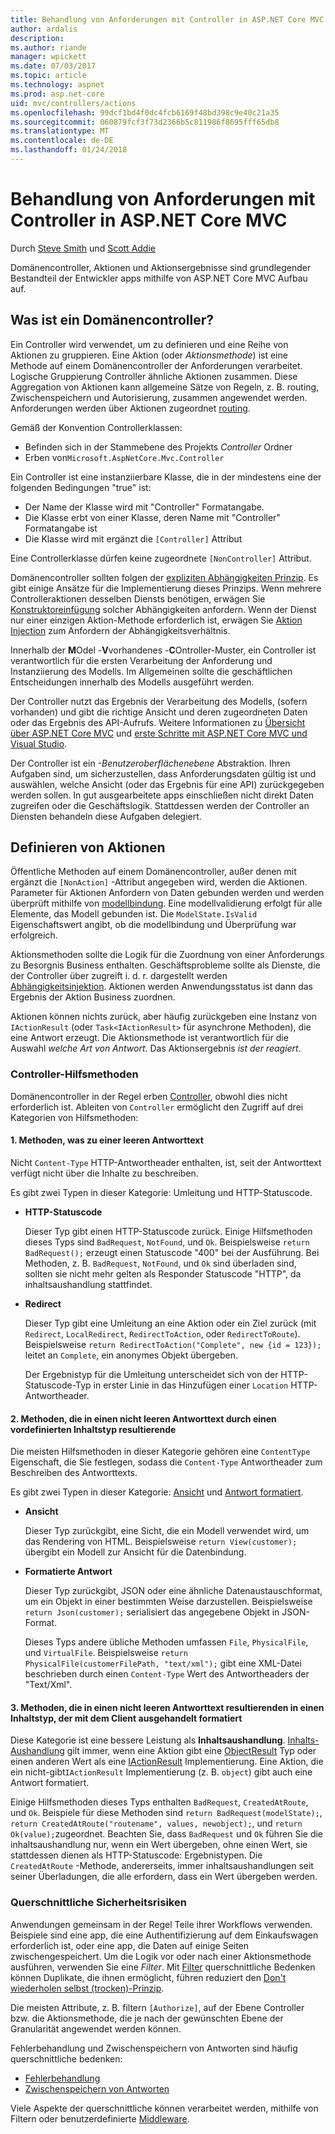 ```yaml
---
title: Behandlung von Anforderungen mit Controller in ASP.NET Core MVC
author: ardalis
description: 
ms.author: riande
manager: wpickett
ms.date: 07/03/2017
ms.topic: article
ms.technology: aspnet
ms.prod: asp.net-core
uid: mvc/controllers/actions
ms.openlocfilehash: 99dcf1bd4f0dc4fcb6169f48bd398c9e40c21a35
ms.sourcegitcommit: 060879fcf3f73d2366b5c811986f8695fff65db8
ms.translationtype: MT
ms.contentlocale: de-DE
ms.lasthandoff: 01/24/2018
---
```

# <a name="handling-requests-with-controllers-in-aspnet-core-mvc"></a>Behandlung von Anforderungen mit Controller in ASP.NET Core MVC

Durch [Steve Smith](https://ardalis.com/) und [Scott Addie](https://github.com/scottaddie)

Domänencontroller, Aktionen und Aktionsergebnisse sind grundlegender Bestandteil der Entwickler apps mithilfe von ASP.NET Core MVC Aufbau auf.

## <a name="what-is-a-controller"></a>Was ist ein Domänencontroller?

Ein Controller wird verwendet, um zu definieren und eine Reihe von Aktionen zu gruppieren. Eine Aktion (oder *Aktionsmethode*) ist eine Methode auf einem Domänencontroller der Anforderungen verarbeitet. Logische Gruppierung Controller ähnliche Aktionen zusammen. Diese Aggregation von Aktionen kann allgemeine Sätze von Regeln, z. B. routing, Zwischenspeichern und Autorisierung, zusammen angewendet werden. Anforderungen werden über Aktionen zugeordnet [routing](xref:mvc/controllers/routing).

Gemäß der Konvention Controllerklassen:
* Befinden sich in der Stammebene des Projekts *Controller* Ordner
* Erben von`Microsoft.AspNetCore.Mvc.Controller`

Ein Controller ist eine instanziierbare Klasse, die in der mindestens eine der folgenden Bedingungen "true" ist:
* Der Name der Klasse wird mit "Controller" Formatangabe.
* Die Klasse erbt von einer Klasse, deren Name mit "Controller" Formatangabe ist
* Die Klasse wird mit ergänzt die `[Controller]` Attribut

Eine Controllerklasse dürfen keine zugeordnete `[NonController]` Attribut.

Domänencontroller sollten folgen der [expliziten Abhängigkeiten Prinzip](http://deviq.com/explicit-dependencies-principle/). Es gibt einige Ansätze für die Implementierung dieses Prinzips. Wenn mehrere Controlleraktionen desselben Diensts benötigen, erwägen Sie [Konstruktoreinfügung](xref:mvc/controllers/dependency-injection#constructor-injection) solcher Abhängigkeiten anfordern. Wenn der Dienst nur einer einzigen Aktion-Methode erforderlich ist, erwägen Sie [Aktion Injection](xref:mvc/controllers/dependency-injection#action-injection-with-fromservices) zum Anfordern der Abhängigkeitsverhältnis.

Innerhalb der **M**Odel -**V**vorhandenes -**C**Ontroller-Muster, ein Controller ist verantwortlich für die ersten Verarbeitung der Anforderung und Instanziierung des Modells. Im Allgemeinen sollte die geschäftlichen Entscheidungen innerhalb des Modells ausgeführt werden.

Der Controller nutzt das Ergebnis der Verarbeitung des Modells, (sofern vorhanden) und gibt die richtige Ansicht und deren zugeordneten Daten oder das Ergebnis des API-Aufrufs. Weitere Informationen zu [Übersicht über ASP.NET Core MVC](xref:mvc/overview) und [erste Schritte mit ASP.NET Core MVC und Visual Studio](xref:tutorials/first-mvc-app/start-mvc).

Der Controller ist ein *-Benutzeroberflächenebene* Abstraktion. Ihren Aufgaben sind, um sicherzustellen, dass Anforderungsdaten gültig ist und auswählen, welche Ansicht (oder das Ergebnis für eine API) zurückgegeben werden sollen. In gut ausgearbeitete apps einschließen nicht direkt Daten zugreifen oder die Geschäftslogik. Stattdessen werden der Controller an Diensten behandeln diese Aufgaben delegiert.

## <a name="defining-actions"></a>Definieren von Aktionen

Öffentliche Methoden auf einem Domänencontroller, außer denen mit ergänzt die `[NonAction]` -Attribut angegeben wird, werden die Aktionen. Parameter für Aktionen Anfordern von Daten gebunden werden und werden überprüft mithilfe von [modellbindung](xref:mvc/models/model-binding). Eine modellvalidierung erfolgt für alle Elemente, das Modell gebunden ist. Die `ModelState.IsValid` Eigenschaftswert angibt, ob die modellbindung und Überprüfung war erfolgreich.

Aktionsmethoden sollte die Logik für die Zuordnung von einer Anforderungs zu Besorgnis Business enthalten. Geschäftsprobleme sollte als Dienste, die der Controller über zugreift i. d. r. dargestellt werden [Abhängigkeitsinjektion](xref:mvc/controllers/dependency-injection). Aktionen werden Anwendungsstatus ist dann das Ergebnis der Aktion Business zuordnen.

Aktionen können nichts zurück, aber häufig zurückgeben eine Instanz von `IActionResult` (oder `Task<IActionResult>` für asynchrone Methoden), die eine Antwort erzeugt. Die Aktionsmethode ist verantwortlich für die Auswahl *welche Art von Antwort*. Das Aktionsergebnis *ist der reagiert*.

### <a name="controller-helper-methods"></a>Controller-Hilfsmethoden

Domänencontroller in der Regel erben [Controller](https://docs.microsoft.com/aspnet/core/api/microsoft.aspnetcore.mvc.controller), obwohl dies nicht erforderlich ist. Ableiten von `Controller` ermöglicht den Zugriff auf drei Kategorien von Hilfsmethoden:

#### <a name="1-methods-resulting-in-an-empty-response-body"></a>1. Methoden, was zu einer leeren Antworttext

Nicht `Content-Type` HTTP-Antwortheader enthalten, ist, seit der Antworttext verfügt nicht über die Inhalte zu beschreiben.

Es gibt zwei Typen in dieser Kategorie: Umleitung und HTTP-Statuscode.

* **HTTP-Statuscode**

    Dieser Typ gibt einen HTTP-Statuscode zurück. Einige Hilfsmethoden dieses Typs sind `BadRequest`, `NotFound`, und `Ok`. Beispielsweise `return BadRequest();` erzeugt einen Statuscode "400" bei der Ausführung. Bei Methoden, z. B. `BadRequest`, `NotFound`, und `Ok` sind überladen sind, sollten sie nicht mehr gelten als Responder Statuscode "HTTP", da inhaltsaushandlung stattfindet.

* **Redirect**

    Dieser Typ gibt eine Umleitung an eine Aktion oder ein Ziel zurück (mit `Redirect`, `LocalRedirect`, `RedirectToAction`, oder `RedirectToRoute`). Beispielsweise `return RedirectToAction("Complete", new {id = 123});` leitet an `Complete`, ein anonymes Objekt übergeben.

    Der Ergebnistyp für die Umleitung unterscheidet sich von der HTTP-Statuscode-Typ in erster Linie in das Hinzufügen einer `Location` HTTP-Antwortheader.

#### <a name="2-methods-resulting-in-a-non-empty-response-body-with-a-predefined-content-type"></a>2. Methoden, die in einen nicht leeren Antworttext durch einen vordefinierten Inhaltstyp resultierende

Die meisten Hilfsmethoden in dieser Kategorie gehören eine `ContentType` Eigenschaft, die Sie festlegen, sodass die `Content-Type` Antwortheader zum Beschreiben des Antworttexts.

Es gibt zwei Typen in dieser Kategorie: [Ansicht](xref:mvc/views/overview) und [Antwort formatiert](xref:mvc/models/formatting).

* **Ansicht**

    Dieser Typ zurückgibt, eine Sicht, die ein Modell verwendet wird, um das Rendering von HTML. Beispielsweise `return View(customer);` übergibt ein Modell zur Ansicht für die Datenbindung.

* **Formatierte Antwort**

    Dieser Typ zurückgibt, JSON oder eine ähnliche Datenaustauschformat, um ein Objekt in einer bestimmten Weise darzustellen. Beispielsweise `return Json(customer);` serialisiert das angegebene Objekt in JSON-Format.
    
    Dieses Typs andere übliche Methoden umfassen `File`, `PhysicalFile`, und `VirtualFile`. Beispielsweise `return PhysicalFile(customerFilePath, "text/xml");` gibt eine XML-Datei beschrieben durch einen `Content-Type` Wert des Antwortheaders der "Text/Xml".

#### <a name="3-methods-resulting-in-a-non-empty-response-body-formatted-in-a-content-type-negotiated-with-the-client"></a>3. Methoden, die in einen nicht leeren Antworttext resultierenden in einen Inhaltstyp, der mit dem Client ausgehandelt formatiert

Diese Kategorie ist eine bessere Leistung als **Inhaltsaushandlung**. [Inhalts-Aushandlung](xref:mvc/models/formatting#content-negotiation) gilt immer, wenn eine Aktion gibt eine [ObjectResult](https://docs.microsoft.com/aspnet/core/api/microsoft.aspnetcore.mvc.objectresult) Typ oder einen anderen Wert als eine [IActionResult](https://docs.microsoft.com/aspnet/core/api/microsoft.aspnetcore.mvc.iactionresult) Implementierung. Eine Aktion, die ein nicht-gibt`IActionResult` Implementierung (z. B. `object`) gibt auch eine Antwort formatiert.

Einige Hilfsmethoden dieses Typs enthalten `BadRequest`, `CreatedAtRoute`, und `Ok`. Beispiele für diese Methoden sind `return BadRequest(modelState);`, `return CreatedAtRoute("routename", values, newobject);`, und `return Ok(value);`zugeordnet. Beachten Sie, dass `BadRequest` und `Ok` führen Sie die inhaltsaushandlung nur, wenn ein Wert übergeben, ohne einen Wert, sie stattdessen dienen als HTTP-Statuscode: Ergebnistypen. Die `CreatedAtRoute` -Methode, andererseits, immer inhaltsaushandlungen seit seiner Überladungen, die alle erfordern, dass ein Wert übergeben werden.

### <a name="cross-cutting-concerns"></a>Querschnittliche Sicherheitsrisiken

Anwendungen gemeinsam in der Regel Teile ihrer Workflows verwenden. Beispiele sind eine app, die eine Authentifizierung auf dem Einkaufswagen erforderlich ist, oder eine app, die Daten auf einige Seiten zwischengespeichert. Um die Logik vor oder nach einer Aktionsmethode ausführen, verwenden Sie eine *Filter*. Mit [Filter](xref:mvc/controllers/filters) querschnittliche Bedenken können Duplikate, die ihnen ermöglicht, führen reduziert den [Don't wiederholen selbst (trocken)-Prinzip](http://deviq.com/don-t-repeat-yourself/).

Die meisten Attribute, z. B. filtern `[Authorize]`, auf der Ebene Controller bzw. die Aktionsmethode, die je nach der gewünschten Ebene der Granularität angewendet werden können.

Fehlerbehandlung und Zwischenspeichern von Antworten sind häufig querschnittliche bedenken:
   * [Fehlerbehandlung](xref:mvc/controllers/filters#exception-filters)
   * [Zwischenspeichern von Antworten](xref:performance/caching/response)

Viele Aspekte der querschnittliche können verarbeitet werden, mithilfe von Filtern oder benutzerdefinierte [Middleware](xref:fundamentals/middleware).
